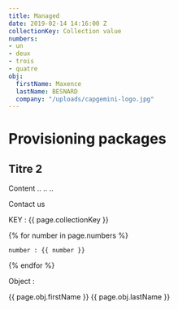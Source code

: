 ```yaml
---
title: Managed
date: 2019-02-14 14:16:00 Z
collectionKey: Collection value
numbers:
- un
- deux
- trois
- quatre
obj:
  firstName: Maxence
  lastName: BESNARD
  company: "/uploads/capgemini-logo.jpg"
---
```


# Provisioning packages

## Titre 2

Content ..
..
..

Contact us

KEY : {{ page.collectionKey }}

{% for number in page.numbers %}

    number : {{ number }}

{% endfor %}

Object :

{{ page.obj.firstName }} {{ page.obj.lastName }}